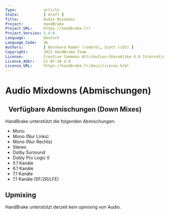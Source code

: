 ```yaml
---
Type:            article
State:           [ draft ]
Title:           Audio Mixdowns
Project:         HandBrake
Project_URL:     https://handbrake.fr/
Project_Version: 1.4.0
Language:        Deutsch
Language_Code:   de
Authors:         [ Bernhard Rader (raderb), Scott (s55) ]
Copyright:       2021 HandBrake Team
License:         Creative Commons Attribution-ShareAlike 4.0 International
License_Abbr:    CC BY-SA 4.0
License_URL:     https://handbrake.fr/docs/license.html
---
```


Audio Mixdowns (Abmischungen)
====================================
 
Verfügbare Abmischungen (Down Mixes)
--------------------
HandBrake unterstützt die folgenden Abmischungen:
-   Mono
-   Mono (Nur Links)
-   Mono (Nur Rechts)
-   Stereo
-   Dolby Surround
-   Dobly Pro Logic II
-   5.1 Kanäle
-   6.1 Kanäle
-   7.1 Kanäle
-   7.1 Kanäle (5F/2R/LFE)


Upmixing
--------
HandBrake unterstützt derzeit kein upmixing von Audio.
